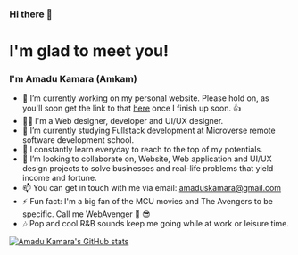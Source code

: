 ### Hi there 👋


# I'm glad to meet you!

### I'm Amadu Kamara (Amkam)

- 🔭 I’m currently working on my personal website. Please hold on, as you'll soon get the link to that <a href="">here</a> once I finish up soon. 👍
- 👨‍💻 I'm a Web designer, developer and UI/UX designer.
- 🌱 I’m currently studying Fullstack development at Microverse remote software development school.
- 🌲 I constantly learn everyday to reach to the top of my potentials.
- 👯 I’m looking to collaborate on, Website, Web application and UI/UX design projects to solve businesses and real-life problems that yield income and fortune.
- 📫 You can get in touch with me via email: amaduskamara@gmail.com
- ⚡ Fun fact: I'm a big fan of the MCU movies and The Avengers to be specific. Call me WebAvenger 💪 😎
- 🎶 Pop and cool R&B sounds keep me going while at work or leisure time.

[![Amadu Kamara's GitHub stats](https://github-readme-stats.vercel.app/api?username=amadukamara&show_icons=true&theme=calm)](https://github.com/amadukamara/github-readme-stats)
